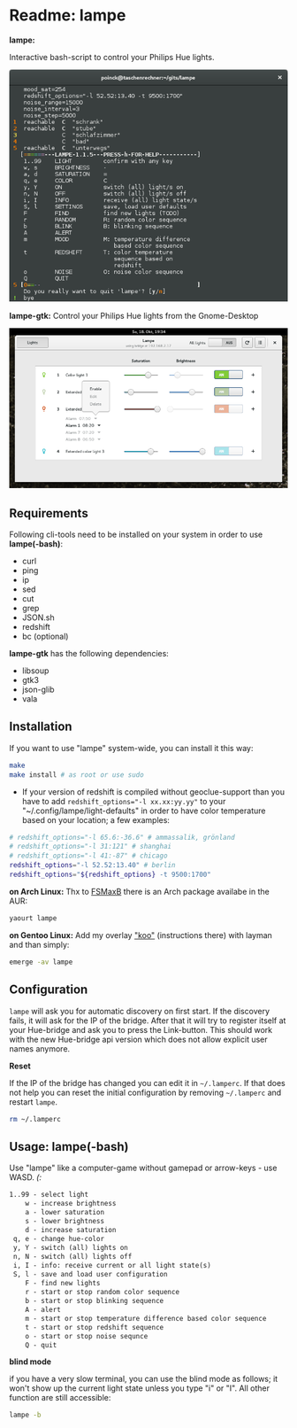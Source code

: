 # Readme: lampe

**lampe:**

Interactive bash-script to control your Philips Hue lights.

![lampe](/lampe.png)

**lampe-gtk:**
Control your Philips Hue lights from the Gnome-Desktop

![lampe-gtk](/lampe-gtk.png)

## Requirements
Following cli-tools need to be installed on your system in order to use **lampe(-bash)**:
- curl
- ping
- ip
- sed
- cut
- grep
- JSON.sh
- redshift
- bc (optional)

**lampe-gtk** has the following dependencies:
- libsoup
- gtk3
- json-glib
- vala

## Installation
If you want to use "lampe" system-wide, you can install it this way:
```.sh
make
make install # as root or use sudo
```
- If your version of redshift is compiled without geoclue-support than you have to add `redshift_options="-l xx.xx:yy.yy"` to your "~/.config/lampe/light-defaults" in order to have color temperature based on your location; a few examples:
```.sh
# redshift_options="-l 65.6:-36.6" # ammassalik, grönland
# redshift_options="-l 31:121" # shanghai
# redshift_options="-l 41:-87" # chicago
redshift_options="-l 52.52:13.40" # berlin
redshift_options="${redshift_options} -t 9500:1700"
```

**on Arch Linux:**
Thx to [FSMaxB](https://github.com/FSMaxB) there is an Arch package availabe in the AUR:
```.sh
yaourt lampe
```

**on Gentoo Linux:**
Add my overlay ["koo"](https://github.com/poinck/koo) (instructions there) with layman and than simply:
```.sh
emerge -av lampe
```

## Configuration
`lampe` will ask you for automatic discovery on first start. If the discovery fails, it will ask for the IP of the bridge. After that it will try to register itself at your Hue-bridge and ask you to press the Link-button. This should work with the new Hue-bridge api version which does not allow explicit user names anymore.

**Reset**

If the IP of the bridge has changed you can edit it in `~/.lamperc`. If that does not help you can reset the initial configuration by removing `~/.lamperc` and restart `lampe`.
```.sh
rm ~/.lamperc
```

## Usage: lampe(-bash)
Use "lampe" like a computer-game without gamepad or arrow-keys - use WASD. *(:*
```
1..99 - select light
    w - increase brightness
    a - lower saturation
    s - lower brightness
    d - increase saturation
 q, e - change hue-color
 y, Y - switch (all) lights on
 n, N - switch (all) lights off
 i, I - info: receive current or all light state(s)
 S, l - save and load user configuration
    F - find new lights
    r - start or stop random color sequence
    b - start or stop blinking sequence
    A - alert
    m - start or stop temperature difference based color sequence
    t - start or stop redshift sequence
    o - start or stop noise sequnce
    Q - quit
```

**blind mode**

if you have a very slow terminal, you can use the blind mode as follows; it won't show up the current light state unless you type "i" or "I". All other function are still accessible:
```.sh
lampe -b
```
